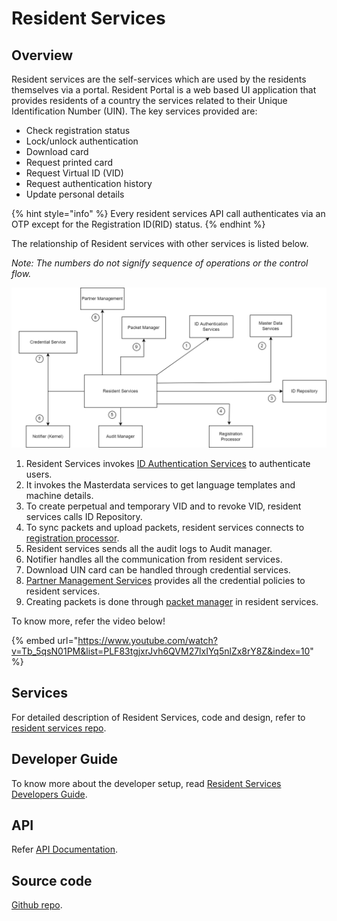 # Resident Services

## Overview
Resident services are the self-services which are used by the residents themselves via a portal. Resident Portal is a web based UI application that provides residents of a country the services related to their Unique Identification Number (UIN).
The key services provided are:

* Check registration status
* Lock/unlock authentication 
* Download card 
* Request printed card
* Request Virtual ID (VID)
* Request authentication history
* Update personal details

{% hint style="info" %}
Every resident services API call authenticates via an OTP except for the Registration ID(RID) status.
{% endhint %}

The relationship of Resident services with other services is listed below. 

_Note: The numbers do not signify sequence of operations or the control flow._

![](_images/resident-services.png)

1. Resident Services invokes [ID Authentication Services](id-authentication-services.md)  to authenticate users.
2. It invokes the Masterdata services to get language templates and machine details.
3. To create perpetual and temporary VID and to revoke VID, resident services calls ID Repository.
4. To sync packets and upload packets, resident services connects to [registration processor](registration-processor.md).
5. Resident services sends all the audit logs to Audit manager.
6. Notifier handles all the communication from resident services.
7. Download UIN card can be handled through credential services.
8. [Partner Management Services](partner-management-services.md) provides all the credential policies to resident services.
9. Creating packets is done through [packet manager](packet-manager.md) in resident services.

To know more, refer the video below!

{% embed url="https://www.youtube.com/watch?v=Tb_5qsN01PM&list=PLF83tgjxrJvh6QVM27lxIYq5nlZx8rY8Z&index=10" %}

## Services
For detailed description of Resident Services, code and design, refer to [resident services repo](https://github.com/mosip/resident-services/tree/release-1.2.0).

## Developer Guide
To know more about the developer setup, read [Resident Services Developers Guide](https://docs.mosip.io/1.2.0/modules/resident-services/resident-services-developer-guide).

## API
Refer [API Documentation](https://mosip.github.io/documentation/1.2.0/1.2.0.html).

## Source code 
[Github repo](https://github.com/mosip/resident-services/tree/release-1.2.0).

